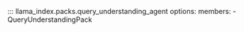 ::: llama_index.packs.query_understanding_agent
    options:
      members:
        - QueryUnderstandingPack
